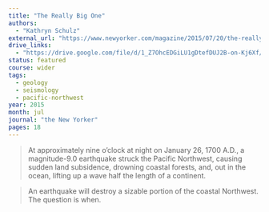```yaml
---
title: "The Really Big One"
authors:
  - "Kathryn Schulz"
external_url: "https://www.newyorker.com/magazine/2015/07/20/the-really-big-one"
drive_links:
  - "https://drive.google.com/file/d/1_Z7OhcEDGiLU1gDtefDUJ2B-on-Kj6Xf/view?usp=drivesdk"
status: featured
course: wider
tags:
  - geology
  - seismology
  - pacific-northwest
year: 2015
month: jul
journal: "the New Yorker"
pages: 18
---
```


> At
approximately nine o’clock at night on January 26, 1700 A.D., a magnitude-9.0 earthquake
struck the Pacific Northwest, causing sudden land subsidence, drowning coastal forests,
and, out in the ocean, lifting up a wave half the length of a continent.

> An earthquake will destroy a sizable portion of the coastal Northwest. The question is when.
